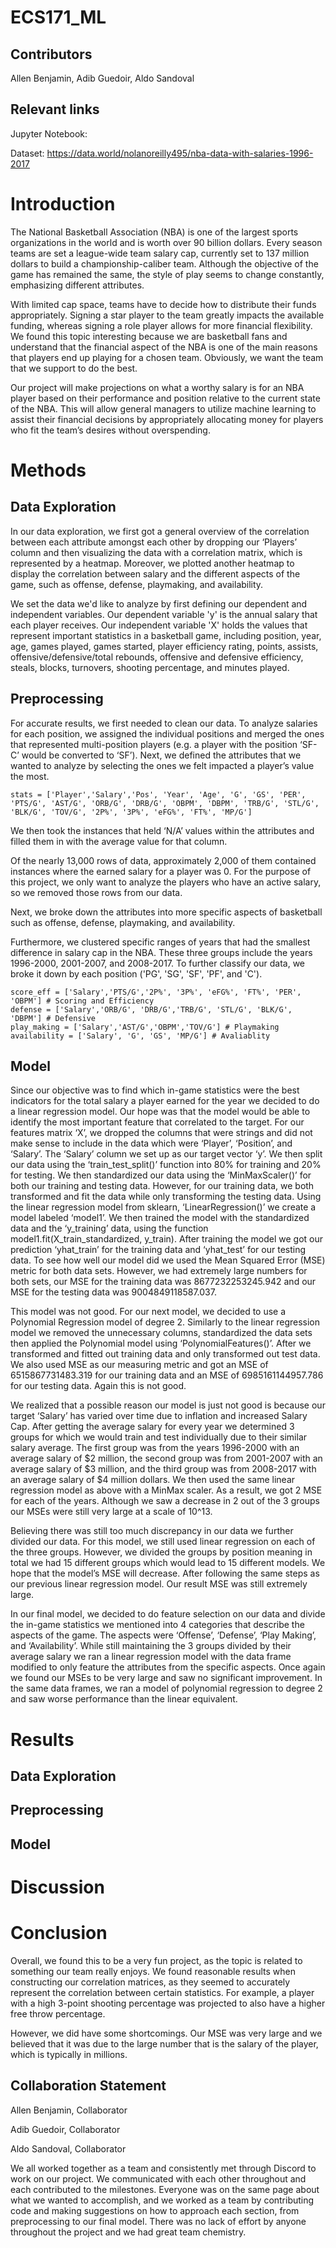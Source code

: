 # ECS171_ML
## Contributors
Allen Benjamin, Adib Guedoir, Aldo Sandoval

## Relevant links
Jupyter Notebook: 

Dataset: https://data.world/nolanoreilly495/nba-data-with-salaries-1996-2017


# Introduction
The National Basketball Association (NBA) is one of the largest sports organizations in the world and is worth over 90 billion dollars. Every season teams are set a league-wide team salary cap, currently set to 137 million dollars to build a championship-caliber team. Although the objective of the game has remained the same, the style of play seems to change constantly, emphasizing different attributes.

With limited cap space, teams have to decide how to distribute their funds appropriately. Signing a star player to the team greatly impacts the available funding, whereas signing a role player allows for more financial flexibility. 
We found this topic interesting because we are basketball fans and understand that the financial aspect of the NBA is one of the main reasons that players end up playing for a chosen team. Obviously, we want the team that we support to do the best.

Our project will make projections on what a worthy salary is for an NBA player based on their performance and position relative to the current state of the NBA. This will allow general managers to utilize machine learning to assist their financial decisions by appropriately allocating money for players who fit the team’s desires without overspending.



# Methods

## Data Exploration
In our data exploration, we first got a general overview of the correlation between each attribute amongst each other by dropping our ‘Players’ column and then visualizing the data with a correlation matrix, which is represented by a heatmap. 
Moreover, we plotted another heatmap to display the correlation between salary and the different aspects of the game, such as offense, defense, playmaking, and availability.


We set the data we'd like to analyze by first defining our dependent and independent variables. Our dependent variable 'y' is the annual salary that each player receives. Our independent variable 'X' holds the values that represent important statistics in a basketball game, including position, year, age, games played, games started, player efficiency rating, points, assists, offensive/defensive/total rebounds, offensive and defensive efficiency, steals, blocks, turnovers, shooting percentage, and minutes played.

## Preprocessing
For accurate results, we first needed to clean our data. To analyze salaries for each position, we assigned the individual positions and merged the ones that represented multi-position players (e.g. a player with the position ‘SF-C’ would be converted to ‘SF’). Next, we defined the attributes that we wanted to analyze by selecting the ones we felt impacted a player’s value the most. 

```
stats = ['Player','Salary','Pos', 'Year', 'Age', 'G', 'GS', 'PER', 'PTS/G', 'AST/G', 'ORB/G', 'DRB/G', 'OBPM', 'DBPM', 'TRB/G', 'STL/G', 'BLK/G', 'TOV/G', '2P%', '3P%', 'eFG%', 'FT%', 'MP/G'] 
```

We then took the instances that held ‘N/A’ values within the attributes and filled them in with the average value for that column.

Of the nearly 13,000 rows of data, approximately 2,000 of them contained instances where the earned salary for a player was 0. For the purpose of this project, we only want to analyze the players who have an active salary, so we removed those rows from our data.

Next, we broke down the attributes into more specific aspects of basketball such as offense, defense, playmaking, and availability. 

Furthermore, we clustered specific ranges of years that had the smallest difference in salary cap in the NBA. These three groups include the years 1996-2000, 2001-2007, and 2008-2017. To further classify our data, we broke it down by each position ('PG', 'SG', 'SF', 'PF', and 'C').

```
score_eff = ['Salary','PTS/G','2P%', '3P%', 'eFG%', 'FT%', 'PER', 'OBPM'] # Scoring and Efficiency
defense = ['Salary','ORB/G', 'DRB/G','TRB/G', 'STL/G', 'BLK/G', 'DBPM'] # Defensive
play_making = ['Salary','AST/G','OBPM','TOV/G'] # Playmaking
availability = ['Salary', 'G', 'GS', 'MP/G'] # Avaliablity
```

## Model
Since our objective was to find which in-game statistics were the best indicators for the total salary a player earned for the year we decided to do a linear regression model. Our hope was that the model would be able to identify the most important feature that correlated to the target. For our features matrix ‘X’, we dropped the columns that were strings and did not make sense to include in the data which were ‘Player’, ‘Position’, and ‘Salary’. The ‘Salary’ column we set up as our target vector ‘y’. We then split our data using the ‘train_test_split()’ function into 80% for training and 20% for testing. We then standardized our data using the ‘MinMaxScaler()’ for both our training and testing data. However, for our training data, we both transformed and fit the data while only transforming the testing data. Using the linear regression model from sklearn, ‘LinearRegression()’ we create a model labeled ‘model1’. We then trained the model with the standardized data and the ‘y_training’ data, using the function model1.fit(X_train_standardized, y_train). After training the model we got our prediction ‘yhat_train’ for the training data and ‘yhat_test’ for our testing data. To see how well our model did we used the Mean Squared Error (MSE) metric for both data sets. However, we had extremely large numbers for both sets, our MSE for the training data was 8677232253245.942 and our MSE for the testing data was 9004849118587.037. 

This model was not good. For our next model, we decided to use a Polynomial Regression model of degree 2. Similarly to the linear regression model we removed the unnecessary columns, standardized the data sets then applied the Polynomial model using ‘PolynomialFeatures()’. After we transformed and fitted out training data and only transformed out test data. We also used MSE as our measuring metric and got an MSE of 6515867731483.319 for our training data and an MSE of 6985161144957.786 for our testing data. Again this is not good. 

We realized that a possible reason our model is just not good is because our target ‘Salary’ has varied over time due to inflation and increased Salary Cap. After getting the average salary for every year we determined 3 groups for which we would train and test individually due to their similar salary average. The first group was from the years 1996-2000 with an average salary of $2 million, the second group was from 2001-2007 with an average salary of $3 million, and the third group was from 2008-2017 with an average salary of $4 million dollars. We then used the same linear regression model as above with a MinMax scaler.  As a result, we got 2 MSE for each of the years. Although we saw a decrease in 2 out of the 3 groups our MSEs were still very large at a scale of 10^13.

Believing there was still too much discrepancy in our data we further divided our data. For this model, we still used linear regression on each of the three groups. However, we divided the groups by position meaning in total we had 15 different groups which would lead to 15 different models. We hope that the model’s MSE will decrease. After following the same steps as our previous linear regression model. Our result MSE was still extremely large.

In our final model, we decided to do feature selection on our data and divide the in-game statistics we mentioned into 4 categories that describe the aspects of the game. The aspects were ‘Offense’, ‘Defense’, ‘Play Making’, and ‘Availability’.  While still maintaining the 3 groups divided by their average salary we ran a linear regression model with the data frame modified to only feature the attributes from the specific aspects. Once again we found our MSEs to be very large and saw no significant improvement. In the same data frames, we ran a model of polynomial regression to degree 2 and saw worse performance than the linear equivalent.


# Results

## Data Exploration

## Preprocessing

## Model


# Discussion

# Conclusion
Overall, we found this to be a very fun project, as the topic is related to something our team really enjoys. We found reasonable results when constructing our correlation matrices, as they seemed to accurately represent the correlation between certain statistics. For example, a player with a high 3-point shooting percentage was projected to also have a higher free throw percentage. 

However, we did have some shortcomings. Our MSE was very large and we believed that it was due to the large number that is the salary of the player, which is typically in millions.

## Collaboration Statement
Allen Benjamin, Collaborator

Adib Guedoir, Collaborator

Aldo Sandoval, Collaborator


We all worked together as a team and consistently met through Discord to work on our project. We communicated with each other throughout and each contributed to the milestones. Everyone was on the same page about what we wanted to accomplish, and we worked as a team by contributing code and making suggestions on how to approach each section, from preprocessing to our final model. There was no lack of effort by anyone throughout the project and we had great team chemistry.
